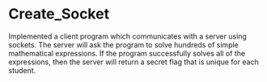 # Create_Socket
 Implemented a client program which communicates with a server using sockets. The server will ask the program to solve hundreds of simple mathematical expressions. If the program successfully solves all of the expressions, then the server will return a secret flag that is unique for each student. 
